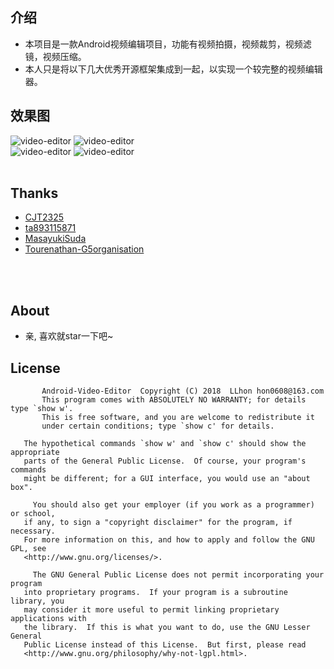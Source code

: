 ## 介绍
- 本项目是一款Android视频编辑项目，功能有视频拍摄，视频裁剪，视频滤镜，视频压缩。
- 本人只是将以下几大优秀开源框架集成到一起，以实现一个较完整的视频编辑器。

## 效果图
![video-editor](image/01.png) ![video-editor](image/02.png)
<br>
![video-editor](image/03.png) ![video-editor](image/04.png)    
<br>

## Thanks
  * [CJT2325](https://github.com/CJT2325/CameraView)
  * [ta893115871](https://github.com/ta893115871/VideoEdit)
  * [MasayukiSuda](https://github.com/MasayukiSuda/Mp4Composer-android)
  * [Tourenathan-G5organisation](https://github.com/Tourenathan-G5organisation/SiliCompressor)
  
<br>
<br>

## About
 - 亲, 喜欢就star一下吧~
 
## License
 
           Android-Video-Editor  Copyright (C) 2018  LLhon hon0608@163.com
           This program comes with ABSOLUTELY NO WARRANTY; for details type `show w'.
           This is free software, and you are welcome to redistribute it
           under certain conditions; type `show c' for details.
 
       The hypothetical commands `show w' and `show c' should show the appropriate
       parts of the General Public License.  Of course, your program's commands
       might be different; for a GUI interface, you would use an "about box".
 
         You should also get your employer (if you work as a programmer) or school,
       if any, to sign a "copyright disclaimer" for the program, if necessary.
       For more information on this, and how to apply and follow the GNU GPL, see
       <http://www.gnu.org/licenses/>.
 
         The GNU General Public License does not permit incorporating your program
       into proprietary programs.  If your program is a subroutine library, you
       may consider it more useful to permit linking proprietary applications with
       the library.  If this is what you want to do, use the GNU Lesser General
       Public License instead of this License.  But first, please read
       <http://www.gnu.org/philosophy/why-not-lgpl.html>.
 
 
